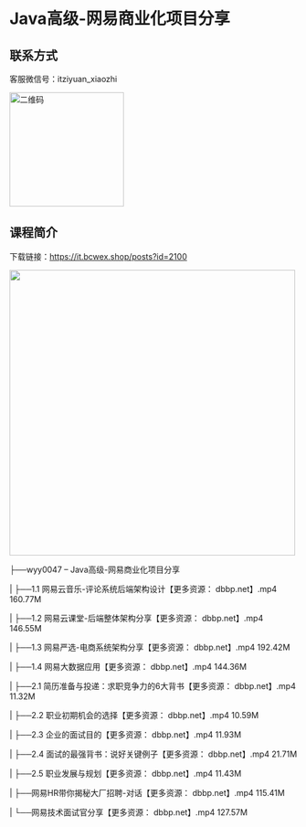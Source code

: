 # Java高级-网易商业化项目分享

## 联系方式

客服微信号：itziyuan_xiaozhi

<img src="https://ziyuanyun.oss-cn-guangzhou.aliyuncs.com/common/20240614073449/666b82192834a.jpg" width="200" height="200" alt="二维码">

## 课程简介

下载链接：https://it.bcwex.shop/posts?id=2100

<img src="https://ziyuanyun.oss-cn-guangzhou.aliyuncs.com/yun/20240515183649/664490410e13a.jpg" width="500" alt="">

  ├──wyy0047 &#8211; Java高级-网易商业化项目分享

 | ├──1.1 网易云音乐-评论系统后端架构设计【更多资源： dbbp.net】.mp4 160.77M

 | ├──1.2 网易云课堂-后端整体架构分享【更多资源： dbbp.net】.mp4 146.55M

 | ├──1.3 网易严选-电商系统架构分享【更多资源： dbbp.net】.mp4 192.42M

 | ├──1.4 网易大数据应用【更多资源： dbbp.net】.mp4 144.36M

 | ├──2.1 简历准备与投递：求职竞争力的6大背书【更多资源： dbbp.net】.mp4 11.32M

 | ├──2.2 职业初期机会的选择【更多资源： dbbp.net】.mp4 10.59M

 | ├──2.3 企业的面试目的【更多资源： dbbp.net】.mp4 11.93M

 | ├──2.4 面试的最强背书：说好关键例子【更多资源： dbbp.net】.mp4 21.71M

 | ├──2.5 职业发展与规划【更多资源： dbbp.net】.mp4 11.43M

 | ├──网易HR带你揭秘大厂招聘-对话【更多资源： dbbp.net】.mp4 115.41M

 | └──网易技术面试官分享【更多资源： dbbp.net】.mp4 127.57M

  